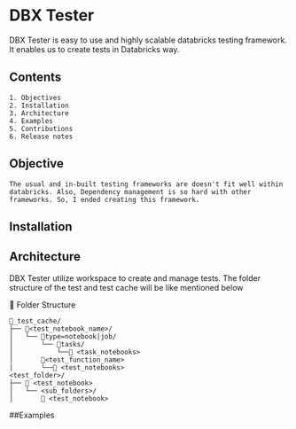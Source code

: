 # DBX Tester

DBX Tester is easy to use and highly scalable databricks testing framework. It enables us to create tests in Databricks way.

## Contents
    1. Objectives
    2. Installation
    3. Architecture 
    4. Examples
    5. Contributions
    6. Release notes

## Objective
    The usual and in-built testing frameworks are doesn't fit well within databricks. Also, Dependency management is so hard with other frameworks. So, I ended creating this framework.

## Installation

## Architecture
DBX Tester utilize workspace to create and manage tests. The folder structure of the test and test cache will be like mentioned below


📁 Folder Structure

    📁_test_cache/
    ├── 📁<test_notebook_name>/
    │   └── 📁type=notebook|job/
    │       └── 📁tasks/
    │           └──📒 <task_notebooks>
    │       📁<test_function_name>
    |       └──📒 <test_notebooks>
    <test_folder>/
    ├── 📒 <test_notebook>
    │   └── <sub_folders>/
    │       📒 <test_notebook>

##Examples